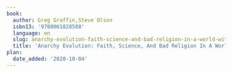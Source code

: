 ```yaml
---
book:
  author: Greg Graffin,Steve Olson
  isbn13: '9780061828508'
  language: en
  slug: anarchy-evolution-faith-science-and-bad-religion-in-a-world-without-god
  title: 'Anarchy Evolution: Faith, Science, And Bad Religion In A World Without God'
plan:
  date_added: '2020-10-04'
---
```


